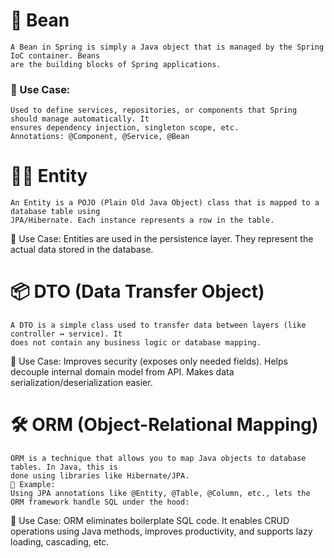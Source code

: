 # 🫘 Bean
    A Bean in Spring is simply a Java object that is managed by the Spring IoC container. Beans 
    are the building blocks of Spring applications.

### 🧰 Use Case:
    Used to define services, repositories, or components that Spring should manage automatically. It 
    ensures dependency injection, singleton scope, etc.
    Annotations: @Component, @Service, @Bean

# 🧍‍♂️ Entity
    An Entity is a POJO (Plain Old Java Object) class that is mapped to a database table using 
    JPA/Hibernate. Each instance represents a row in the table.
🧰 Use Case:
Entities are used in the persistence layer. They represent the actual data stored in the database.

# 📦 DTO (Data Transfer Object)
    A DTO is a simple class used to transfer data between layers (like controller ↔ service). It 
    does not contain any business logic or database mapping.
🧰 Use Case:
Improves security (exposes only needed fields).
Helps decouple internal domain model from API.
Makes data serialization/deserialization easier.

# 🛠️ ORM (Object-Relational Mapping)
    ORM is a technique that allows you to map Java objects to database tables. In Java, this is 
    done using libraries like Hibernate/JPA.
    🧪 Example:
    Using JPA annotations like @Entity, @Table, @Column, etc., lets the ORM framework handle SQL under the hood:

🧰 Use Case:
ORM eliminates boilerplate SQL code. It enables CRUD operations using Java methods, improves 
productivity, and supports lazy loading, cascading, etc.
